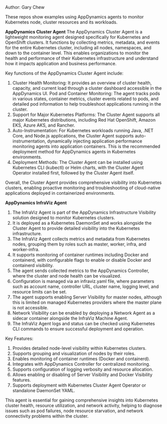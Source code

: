 Author: Gary Chew

These repos show examples using AppDynamics agents to monitor Kubernetes node, cluster resources and its workloads.

<b>AppDynamics Cluster Agent</b>
The AppDynamics Cluster Agent is a lightweight monitoring agent designed specifically for Kubernetes and OpenShift clusters. It functions by collecting metrics, metadata, and events for the entire Kubernetes cluster, including all nodes, namespaces, and down to the container level. This enables organizations to monitor the health and performance of their Kubernetes infrastructure and understand how it impacts application and business performance.

Key functions of the AppDynamics Cluster Agent include:
1. Cluster Health Monitoring: It provides an overview of cluster health, capacity, and current load through a cluster dashboard accessible in the AppDynamics UI.
Pod and Container Monitoring: The agent tracks pods in various states, container metrics, cluster events related to pods, and detailed pod information to help troubleshoot applications running in the cluster.
2. Support for Major Kubernetes Platforms: The Cluster Agent supports all major Kubernetes distributions, including Red Hat OpenShift, Amazon EKS, Azure AKS, and Rancher.
3. Auto-Instrumentation: For Kubernetes workloads running Java, .NET Core, and Node.js applications, the Cluster Agent supports auto-instrumentation, dynamically injecting application performance monitoring agents into application containers. This is the recommended deployment method for AppDynamics agents in Kubernetes environments.
4. Deployment Methods: The Cluster Agent can be installed using Kubernetes CLI (kubectl) or Helm charts, with the Cluster Agent Operator installed first, followed by the Cluster Agent itself.

Overall, the Cluster Agent provides comprehensive visibility into Kubernetes clusters, enabling proactive monitoring and troubleshooting of cloud-native applications deployed in containerized environments.

<b>AppDynamics InfraViz Agent</b>
1. The InfraViz Agent is part of the AppDynamics Infrastructure Visibility solution designed to monitor Kubernetes clusters.
2. It is deployed as a Kubernetes DaemonSet and works alongside the Cluster Agent to provide detailed visibility into the Kubernetes infrastructure.
3. The InfraViz Agent collects metrics and metadata from Kubernetes nodes, grouping them by roles such as master, worker, infra, and worker-infra.
4. It supports monitoring of container runtimes including Docker and containerd, with configurable flags to enable or disable Docker and containerd visibility.
5. The agent sends collected metrics to the AppDynamics Controller, where the cluster and node health can be visualized.
6. Configuration is managed via an infraviz.yaml file, where parameters such as account name, controller URL, cluster name, logging level, and resource limits can be set.
7. The agent supports enabling Server Visibility for master nodes, although this is limited on managed Kubernetes providers where the master plane is not accessible.
8. Network Visibility can be enabled by deploying a Network Agent as a sidecar container alongside the InfraViz Machine Agent.
9. The InfraViz Agent logs and status can be checked using Kubernetes CLI commands to ensure successful deployment and operation.

Key Features:
1. Provides detailed node-level visibility within Kubernetes clusters.
2. Supports grouping and visualization of nodes by their roles.
3. Enables monitoring of container runtimes (Docker and containerd).
4. Integrates with AppDynamics Controller for centralized monitoring.
5. Supports configuration of logging verbosity and resource allocation.
6. Allows enabling or disabling of Server Visibility and Docker Visibility features.
7. Supports deployment with Kubernetes Cluster Agent Operator or standalone DaemonSet YAML.

This agent is essential for gaining comprehensive insights into Kubernetes cluster health, resource utilization, and network activity, helping to diagnose issues such as pod failures, node resource starvation, and network connectivity problems within the cluster.
